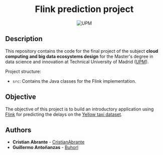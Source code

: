 <h1 align="center">Flink prediction project</h1>

<p align="center">
  <img alt="UPM" src="https://img.shields.io/badge/EIT%20Digital-UPM-blue?style=flat-square">
</p>

## Description

This repository contains the code for the final project of the subject **cloud computing and big data ecosystems design** for the Master's degree in data science and innovation at Technical University of Madrid ([UPM](https://www.upm.es/)).

Project structure:

- `src`: Contains the Java classes for the Flink implementation.

## Objective

The objective of this project is to build an introductory application using [Flink](https://flink.apache.org/) for predicting the delays on the [Yellow taxi dataset](https://developer.ibm.com/technologies/artificial-intelligence/data/jfk-weather-data/#:~:text=The%20NOAA%20JFK%20dataset%20contains,Airport%20in%20Queens%2C%20New%20York.).

## Authors

- **Cristian Abrante** - [CristianAbrante](https://github.com/CristianAbrante)
- **Guillermo Antoñanzas** - [Buhorl](https://github.com/Buhorl)
